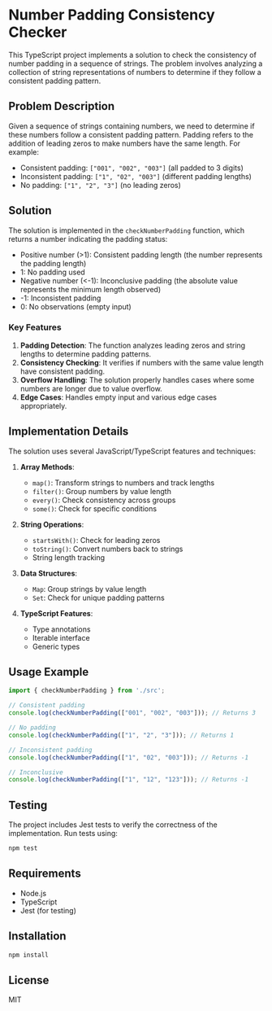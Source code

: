 # Number Padding Consistency Checker

This TypeScript project implements a solution to check the consistency of number padding in a sequence of strings. The problem involves analyzing a collection of string representations of numbers to determine if they follow a consistent padding pattern.

## Problem Description

Given a sequence of strings containing numbers, we need to determine if these numbers follow a consistent padding pattern. Padding refers to the addition of leading zeros to make numbers have the same length. For example:

- Consistent padding: `["001", "002", "003"]` (all padded to 3 digits)
- Inconsistent padding: `["1", "02", "003"]` (different padding lengths)
- No padding: `["1", "2", "3"]` (no leading zeros)

## Solution

The solution is implemented in the `checkNumberPadding` function, which returns a number indicating the padding status:

- Positive number (>1): Consistent padding length (the number represents the padding length)
- 1: No padding used
- Negative number (<-1): Inconclusive padding (the absolute value represents the minimum length observed)
- -1: Inconsistent padding
- 0: No observations (empty input)

### Key Features

1. **Padding Detection**: The function analyzes leading zeros and string lengths to determine padding patterns.
2. **Consistency Checking**: It verifies if numbers with the same value length have consistent padding.
3. **Overflow Handling**: The solution properly handles cases where some numbers are longer due to value overflow.
4. **Edge Cases**: Handles empty input and various edge cases appropriately.

## Implementation Details

The solution uses several JavaScript/TypeScript features and techniques:

1. **Array Methods**:
   - `map()`: Transform strings to numbers and track lengths
   - `filter()`: Group numbers by value length
   - `every()`: Check consistency across groups
   - `some()`: Check for specific conditions

2. **String Operations**:
   - `startsWith()`: Check for leading zeros
   - `toString()`: Convert numbers back to strings
   - String length tracking

3. **Data Structures**:
   - `Map`: Group strings by value length
   - `Set`: Check for unique padding patterns

4. **TypeScript Features**:
   - Type annotations
   - Iterable interface
   - Generic types

## Usage Example

```typescript
import { checkNumberPadding } from './src';

// Consistent padding
console.log(checkNumberPadding(["001", "002", "003"])); // Returns 3

// No padding
console.log(checkNumberPadding(["1", "2", "3"])); // Returns 1

// Inconsistent padding
console.log(checkNumberPadding(["1", "02", "003"])); // Returns -1

// Inconclusive
console.log(checkNumberPadding(["1", "12", "123"])); // Returns -1
```

## Testing

The project includes Jest tests to verify the correctness of the implementation. Run tests using:

```bash
npm test
```

## Requirements

- Node.js
- TypeScript
- Jest (for testing)

## Installation

```bash
npm install
```

## License

MIT 
